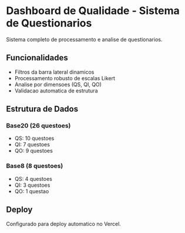 # Dashboard de Qualidade - Sistema de Questionarios

Sistema completo de processamento e analise de questionarios.

## Funcionalidades
- Filtros da barra lateral dinamicos
- Processamento robusto de escalas Likert
- Analise por dimensoes (QS, QI, QO)
- Validacao automatica de estrutura

## Estrutura de Dados
### Base20 (26 questoes)
- QS: 10 questoes
- QI: 7 questoes  
- QO: 9 questoes

### Base8 (8 questoes)
- QS: 4 questoes
- QI: 3 questoes
- QO: 1 questao

## Deploy
Configurado para deploy automatico no Vercel.
